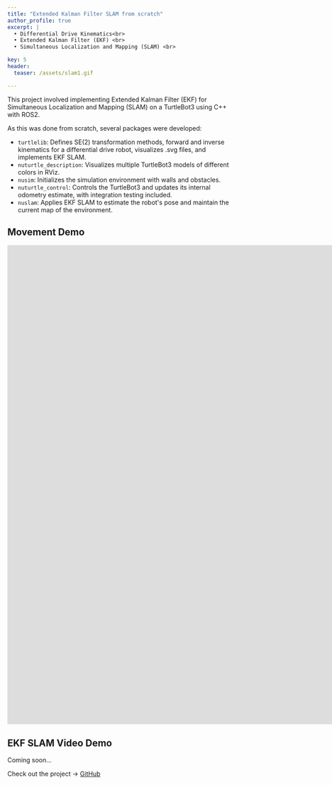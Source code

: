 ```yaml
---
title: "Extended Kalman Filter SLAM from scratch"
author_profile: true
excerpt: |
  • Differential Drive Kinematics<br>
  • Extended Kalman Filter (EKF) <br>
  • Simultaneous Localization and Mapping (SLAM) <br>

key: 5
header:
  teaser: /assets/slam1.gif

---
```


This project involved implementing Extended Kalman Filter (EKF) for Simultaneous Localization and Mapping (SLAM) on a TurtleBot3 using C++ with ROS2. 

  <!-- <i style="display: block; text-align: left; margin-bottom: 20px;">
        <span style="color: red; font-weight: bold;">Red robot:</span> Initial points projected using an initial guess for the pose. <br>
        <span style="color: blue; font-weight: bold;">Blue robot:</span> Points projected using the true 3D pose with a small amount of Gaussian noise added. <br>
        <span style="color: green; font-weight: bold;">Green robot:</span> Points projected using the optimized cube pose.
    </i> -->

As this was done from scratch, several packages were developed:

- `turtlelib`: Defines SE(2) transformation methods, forward and inverse kinematics for a differential drive robot, visualizes .svg files, and implements EKF SLAM.
- `nuturtle_description`: Visualizes multiple TurtleBot3 models of different colors in RViz.
- `nusim`: Initializes the simulation environment with walls and obstacles.
- `nuturtle_control`: Controls the TurtleBot3 and updates its internal odometry estimate, with integration testing included.
- `nuslam`: Applies EKF SLAM to estimate the robot's pose and maintain the current map of the environment.


<!-- ## System Diagram -->

## Movement Demo
<iframe width="1920" height="1080" src="https://www.youtube.com/embed/A6Nuhwcevig?si=f-d0e8cCbUXAU8Zg" title="Turtlebot ROS2 Controller + Odometry Movement Demo " frameborder="0" allow="accelerometer; autoplay; clipboard-write; encrypted-media; gyroscope; picture-in-picture; web-share" allowfullscreen></iframe>

## EKF SLAM Video Demo
Coming soon...

Check out the project &#8594; <a href="https://github.com/ME495-Navigation/slam-project-nahder" class="github-button" target="_blank">GitHub</a>
